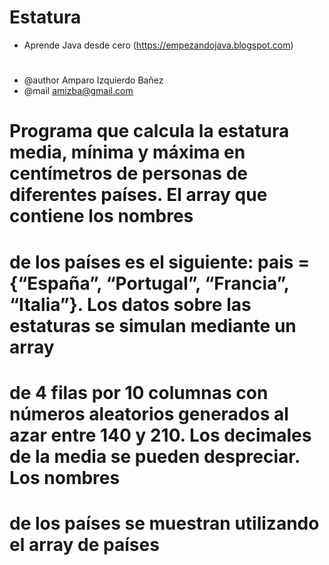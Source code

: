 # Estatura
* Aprende Java desde cero (https://empezandojava.blogspot.com)
#
* @author Amparo Izquierdo Bañez
* @mail amizba@gmail.com
#
# Programa que calcula la estatura media, mínima y máxima en centímetros de personas de diferentes países. El array que contiene los nombres 
# de los países es el siguiente: pais = {“España”, “Portugal”, “Francia”, “Italia”}. Los datos sobre las estaturas se simulan mediante un array 
# de 4 filas por 10 columnas con números aleatorios generados al azar entre 140 y 210. Los decimales de la media se pueden despreciar. Los nombres 
# de los países se muestran utilizando el array de países 
